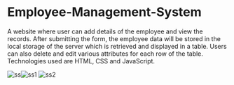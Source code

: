 # Employee-Management-System
A website where user can add details of the employee and view the records. After submitting the form, the employee data will be stored in the local storage of the server which is retrieved and displayed in a table. Users can also delete and edit various attributes for each row of the table. Technologies used are HTML, CSS and JavaScript.

![ss](https://user-images.githubusercontent.com/69984375/133000321-ce1bfcaa-9ff0-4657-b50f-20593e4d91fa.PNG)![ss1](https://user-images.githubusercontent.com/69984375/133000324-ec3c2c6f-ebe6-4ef6-a1dc-73f00ef99a90.PNG)
![ss2](https://user-images.githubusercontent.com/69984375/133000326-896ae28d-2ab9-40de-befd-bab4aad5d44f.PNG)

